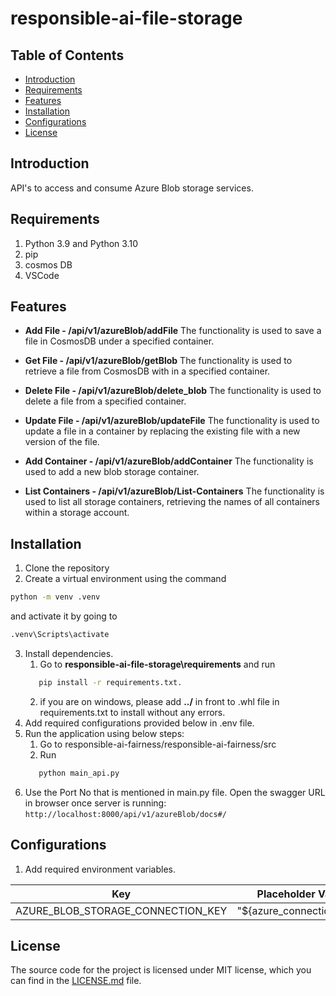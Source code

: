 # responsible-ai-file-storage

## Table of Contents
- [Introduction](#introduction)
- [Requirements](#requirements)
- [Features](#features)
- [Installation](#installation)
- [Configurations](#configurations)
- [License](#license)


## Introduction
API's to access and consume Azure Blob storage services.

## Requirements
1. Python 3.9 and Python 3.10
2. pip
3. cosmos DB
4. VSCode

## Features

- **Add File - /api/v1/azureBlob/addFile**
The functionality is used to save a file in CosmosDB under a specified container.

- **Get File - /api/v1/azureBlob/getBlob**
The functionality is used to retrieve a file from CosmosDB with in a specified container.

- **Delete File - /api/v1/azureBlob/delete_blob**
The functionality is used to delete a file from a specified container.

- **Update File - /api/v1/azureBlob/updateFile**
The functionality is used to update a file in a container by replacing the existing file with a new version of the file.

- **Add Container - /api/v1/azureBlob/addContainer**
The functionality is used to add a new blob storage container.

- **List Containers - /api/v1/azureBlob/List-Containers**
The functionality is used to list all storage containers, retrieving the names of all containers within a storage account.

## Installation
1.	Clone the repository
2.	Create a virtual environment using the command 
```bash
python -m venv .venv
```
and activate it by going to
```bash
.venv\Scripts\activate
```
3.	Install dependencies. 
      1. Go to **responsible-ai-file-storage\requirements** and run 
      ```bash 
         pip install -r requirements.txt.
      ```
      2. if you are on windows, please add **../** in front to .whl file in requirements.txt to install without any errors.
4. Add required configurations provided below in .env file.
5. Run the application using below steps:
      1. Go to responsible-ai-fairness/responsible-ai-fairness/src 
      2. Run 
      ```bash 
         python main_api.py 
      ```
6. Use the Port No that is mentioned in main.py file. Open the swagger URL in browser once server is running: `http://localhost:8000/api/v1/azureBlob/docs#/`


## Configurations
1. Add required environment variables.

| Key         | Placeholder Value | sample Value     | Required |
|-------------|-------------------|------------------|----------|
| AZURE_BLOB_STORAGE_CONNECTION_KEY    | "${azure_connection_key}"     | YOUR_CONNECTION_KEY  |  yes     |

## License

The source code for the project is licensed under MIT license, which you can find in the [LICENSE.md](LICENSE.md) file.



